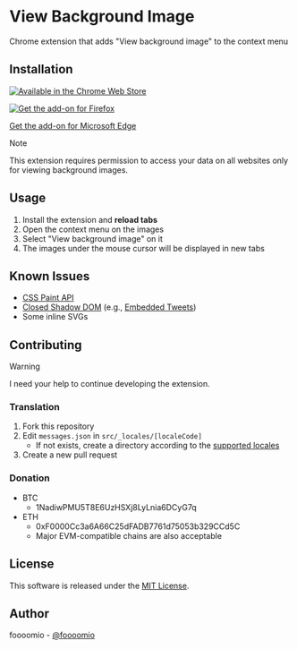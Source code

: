# View Background Image

Chrome extension that adds "View background image" to the context menu

## Installation

[![Available in the Chrome Web Store](https://user-images.githubusercontent.com/1075914/104359656-4698d600-5553-11eb-99d5-2344ac26b544.png)](https://chrome.google.com/webstore/detail/cegndknljaapfbnmfnagomhhgbajjibd)

[![Get the add-on for Firefox](https://user-images.githubusercontent.com/1075914/104359743-64663b00-5553-11eb-8842-81c102a08a1a.png)](https://addons.mozilla.org/firefox/addon/view-background-images/)

[Get the add-on for Microsoft Edge](https://microsoftedge.microsoft.com/addons/detail/lmpgechcgfhfamgjfcipjjpfjoknpccg)

> [!NOTE]
> This extension requires permission to access your data on all websites only for viewing background images.

## Usage

1. Install the extension and **reload tabs**
2. Open the context menu on the images
3. Select "View background image" on it
4. The images under the mouse cursor will be displayed in new tabs

## Known Issues

- [CSS Paint API](https://developers.google.com/web/updates/2018/01/paintapi?hl=en)
- [Closed Shadow DOM](https://developers.google.com/web/fundamentals/web-components/shadowdom?hl=en#closed) (e.g., [Embedded Tweets](https://developer.twitter.com/en/docs/twitter-for-websites/embedded-tweets/overview.html))
- Some inline SVGs

## Contributing

> [!WARNING]
> I need your help to continue developing the extension.

### Translation

1. Fork this repository
2. Edit `messages.json` in `src/_locales/[localeCode]`
   - If not exists, create a directory according to the [supported locales](https://developer.chrome.com/webstore/i18n?csw=1#localeTable)
3. Create a new pull request

### Donation

- BTC
  - 1NadiwPMU5T8E6UzHSXj8LyLnia6DCyG7q
- ETH
  - 0xF0000Cc3a6A66C25dFADB7761d75053b329CCd5C
  - Major EVM-compatible chains are also acceptable

## License

This software is released under the [MIT License](https://github.com/foooomio/view-background-image/blob/master/LICENSE.txt).

## Author

foooomio - [@foooomio](https://twitter.com/foooomio)

